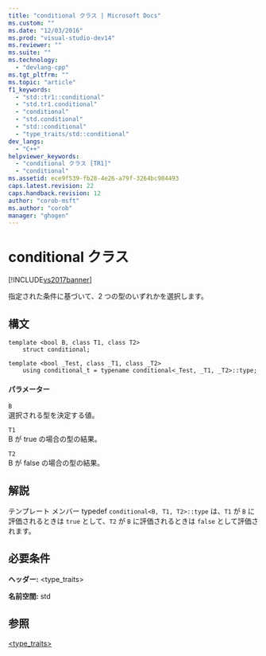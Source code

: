```yaml
---
title: "conditional クラス | Microsoft Docs"
ms.custom: ""
ms.date: "12/03/2016"
ms.prod: "visual-studio-dev14"
ms.reviewer: ""
ms.suite: ""
ms.technology: 
  - "devlang-cpp"
ms.tgt_pltfrm: ""
ms.topic: "article"
f1_keywords: 
  - "std::tr1::conditional"
  - "std.tr1.conditional"
  - "conditional"
  - "std.conditional"
  - "std::conditional"
  - "type_traits/std::conditional"
dev_langs: 
  - "C++"
helpviewer_keywords: 
  - "conditional クラス [TR1]"
  - "conditional"
ms.assetid: ece9f539-fb28-4e26-a79f-3264bc984493
caps.latest.revision: 22
caps.handback.revision: 12
author: "corob-msft"
ms.author: "corob"
manager: "ghogen"
---
```

# conditional クラス
[!INCLUDE[vs2017banner](../assembler/inline/includes/vs2017banner.md)]

指定された条件に基づいて、2 つの型のいずれかを選択します。  
  
## 構文  
  
```  
template <bool B, class T1, class T2>  
    struct conditional;  
  
template <bool _Test, class _T1, class _T2>  
    using conditional_t = typename conditional<_Test, _T1, _T2>::type;  
```  
  
#### パラメーター  
 `B`  
 選択される型を決定する値。  
  
 `T1`  
 B が true の場合の型の結果。  
  
 `T2`  
 B が false の場合の型の結果。  
  
## 解説  
 テンプレート メンバー typedef `conditional<B, T1, T2>::type` は、`T1` が `B` に評価されるときは `true` として、`T2` が `B` に評価されるときは `false` として評価されます。  
  
## 必要条件  
 **ヘッダー:** \<type\_traits\>  
  
 **名前空間:** std  
  
## 参照  
 [\<type\_traits\>](../standard-library/type-traits.md)